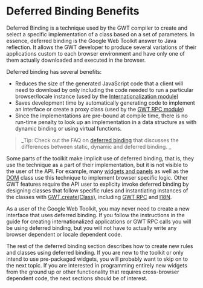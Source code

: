 # Deferred Binding Benefits #

Deferred Binding is a technique used by the GWT compiler to create and select a specific implementation of a class based on a set of parameters. In essence, deferred binding is the Google Web Toolkit answer to Java reflection.  It allows the GWT developer to produce several variations of their applications custom to each browser environment and have only one of them actually downloaded and executed in the browser.

Deferred binding has several benefits:

  * Reduces the size of the generated JavaScript code that a client will need to download by only including the code needed to run a particular browser/locale instance (used by the [Internationalization module](DevGuideInternationalization.md))
  * Saves development time by automatically generating code to implement an interface or create a proxy class (used by the [GWT RPC module](DevGuideRemoteProcedureCalls.md))
  * Since the implementations are pre-bound at compile time, there is no run-time penalty to look up an implementation in a data structure as with dynamic binding or using virtual functions.

> _Tip: Check out the FAQ on [deferred binding](FAQ_DeferredBindingDefinition.md) that discusses the differences between static, dynamic and deferred binding.
>_

Some parts of the toolkit make implicit use of deferred binding, that is, they use the technique as a part of their implementation, but it is not visible to the user of the API.  For example, many [widgets and panels](DevGuideWidgetsAndPanels.md) as well as the [DOM](http://google-web-toolkit.googlecode.com/svn/javadoc/1.5/com/google/gwt/user/client/DOM.html) class use this technique to implement browser specific logic.  Other GWT features require the API user to explicity invoke deferred binding by designing classes that follow specific rules and instantiating instances of the classes with [GWT.create(Class)](http://google-web-toolkit.googlecode.com/svn/javadoc/1.5/com/google/gwt/core/client/GWT.html#create(java.lang.Class)), including [GWT RPC](DevGuideRemoteProcedureCalls.md) and [I18N](DevGuideInternationalization.md).

As a user of the Google Web Toolkit, you may never need to create a new interface that uses deferred binding.  If you follow the instructions in the guide for creating internationalized applications or GWT RPC calls you will be using deferred binding, but you will not have to actually write any browser dependent or locale dependent code.

The rest of the deferred binding section describes how to create new rules and classes using deferred binding.  If you are new to the toolkit or only intend to use pre-packaged widgets, you will probably want to skip on to the next topic.  If you are interested in programming entirely new widgets from the ground up or other functionality that requires cross-browser dependent code, the next sections should be of interest.
